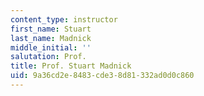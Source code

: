 ```yaml
---
content_type: instructor
first_name: Stuart
last_name: Madnick
middle_initial: ''
salutation: Prof.
title: Prof. Stuart Madnick
uid: 9a36cd2e-8483-cde3-8d81-332ad0d0c860
---
```

